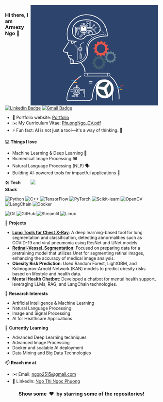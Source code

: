 <img align="right" src="https://github.com/phuongngo25/phuongngo25/blob/phuongngo25_demo/AI_gif.gif" alt="Coder GIF" width="420" height="330">

### Hi there, I am Armezy Ngo 👋
[![Linkedin Badge](https://img.shields.io/badge/-NgoThiNgocPhuong-blue?style=flat-square&logo=Linkedin&logoColor=white&link=https://www.linkedin.com/in/ngo-thi-ngoc-phuong-aa2937301/)](https://www.linkedin.com/in/ngo-thi-ngoc-phuong-aa2937301/)
[![Gmail Badge](https://img.shields.io/badge/-ngop2515@gmail.com-c14438?style=flat-square&logo=Gmail&logoColor=white&link=mailto:ngop2515@gmail.com)](mailto:ngop2515@gmail.com)

- 🎯 Portfolio website: [Portfolio](https://github.com/phuongngo25)
- ✉️ My Curriculum Vitae: [PhuongNgo_CV.pdf](https://github.com/user-attachments/files/20114245/PhuongNgo_CV.pdf
)
- ⚡ Fun fact: AI is not just a tool—it's a way of thinking. 🤖

💻 **Things I love**
- Machine Learning & Deep Learning 🧠
- Biomedical Image Processing 🖼️
- Natural Language Processing (NLP) 🗣️
- Building AI-powered tools for impactful applications 🚀

<a href="https://github.com/anuraghazra/github-readme-stats" title="Go to Source">
  <img align="right" width=420 height="auto" src="https://github-readme-stats.vercel.app/api/?username=phuongngo25&show_icons=true&theme=dark&border_color=61dafb&hide_border=true&include_all_commits=true">
</a>

🛠 **Tech Stack**

![Python](https://img.shields.io/badge/-Python-000000?style=flat&logo=python)
![C++](https://img.shields.io/badge/-C++-000000?style=flat&logo=cplusplus)
![TensorFlow](https://img.shields.io/badge/-TensorFlow-000000?style=flat&logo=tensorflow)
![PyTorch](https://img.shields.io/badge/-PyTorch-000000?style=flat&logo=pytorch)
![Scikit-learn](https://img.shields.io/badge/-Scikit--learn-000000?style=flat&logo=scikit-learn)
![OpenCV](https://img.shields.io/badge/-OpenCV-000000?style=flat&logo=opencv)
![LangChain](https://img.shields.io/badge/-LangChain-000000?style=flat&logo=langchain)
![Docker](https://img.shields.io/badge/-Docker-000000?style=flat&logo=docker)

![Git](https://img.shields.io/badge/-Git-000000?style=flat&logo=git&logoColor=F05032)
![GitHub](https://img.shields.io/badge/-GitHub-000000?style=flat&logo=github&logoColor=FFFFFF)
![Streamlit](https://img.shields.io/badge/-Streamlit-000000?style=flat&logo=streamlit)
![Linux](https://img.shields.io/badge/-Linux-000000?style=flat&logo=linux&logoColor=FCC624)

🧩 **Projects**
- **[Lung Tools for Chest X-Ray](https://github.com/phuongngo25/LungToolsChestXray)**: A deep learning-based tool for lung segmentation and classification, detecting abnormalities such as COVID-19 and viral pneumonia using ResNet and UNet models.
- **[Retinal-Vessel_Segmentation](https://github.com/phuongngo25/retinal_Vessel_Segmentation)**: Focused on preparing data for a pretraining model that utilizes Unet for segmenting retinal images, enhancing the accuracy of medical image analysis.
- **Obesity Risk Prediction**: Used Random Forest, LightGBM, and Kolmogorov-Arnold Network (KAN) models to predict obesity risks based on lifestyle and health data.
- **Mental Health Chatbot**: Developed a chatbot for mental health support, leveraging LLMs, RAG, and LangChain technologies.

🧠 **Research Interests**
- Artificial Intelligence & Machine Learning
- Natural Language Processing
- Image and Signal Processing
- AI for Healthcare Applications

🌱 **Currently Learning**
- Advanced Deep Learning techniques
- Advanced Image Processing
- Docker and scalable AI deployment
- Data Mining and Big Data Technologies


📫 **Reach me at**  
- ✉️ Email: [ngop2515@gmail.com](mailto:ngop2515@gmail.com)  
- 💼 LinkedIn: [Ngo Thi Ngoc Phuong](https://www.linkedin.com/in/ngo-thi-ngoc-phuong-aa2937301/)

<div align="center">
    <h3 align="center">Show some &nbsp;❤️&nbsp; by starring some of the repositories!</h3>
</div>

